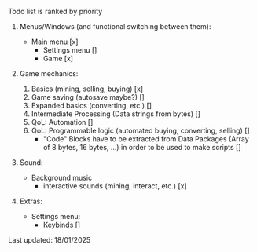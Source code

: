 Todo list is ranked by priority

1. Menus/Windows (and functional switching between them):
    - Main menu [x]
        - Settings menu []
        - Game [x]

2. Game mechanics:
    1. Basics (mining, selling, buying) [x]
    2. Game saving (autosave maybe?) []
    3. Expanded basics (converting, etc.) []
    4. Intermediate Processing (Data strings from bytes) []
    5. QoL: Automation []
    6. QoL: Programmable logic (automated buying, converting, selling) []
        - "Code" Blocks have to be extracted from Data Packages (Array of 8 bytes, 16 bytes, ...) in order to be used to make scripts []

3. Sound:
    - Background music
        - interactive sounds (mining, interact, etc.) [x]

4. Extras:
    - Settings menu:
        - Keybinds []

Last updated: 18/01/2025
